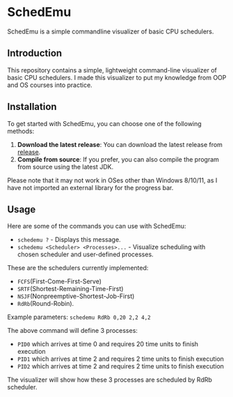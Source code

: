 # SchedEmu
SchedEmu is a simple commandline visualizer of basic CPU schedulers.

## Introduction
This repository contains a simple, lightweight command-line visualizer of basic CPU schedulers. I made this visualizer to put my knowledge from OOP and OS courses into practice.

## Installation
To get started with SchedEmu, you can choose one of the following methods:

1. **Download the latest release**: You can download the latest release from [release](https://github.com/tfchan-lab/schedemu/releases/).
2. **Compile from source**: If you prefer, you can also compile the program from source using the latest JDK.

Please note that it may not work in OSes other than Windows 8/10/11, as I have not imported an external library for the progress bar.

## Usage
Here are some of the commands you can use with SchedEmu:

- `schedemu ?` - Displays this message.
- `schedemu <Scheduler> <Processes>...` - Visualize scheduling with chosen scheduler and user-defined processes.

These are the schedulers currently implemented: 
- `FCFS`(First-Come-First-Serve)
- `SRTF`(Shortest-Remaining-Time-First)
- `NSJF`(Nonpreemptive-Shortest-Job-First)
- `RdRb`(Round-Robin).

Example parameters: `schedemu RdRb 0,20 2,2 4,2`

The above command will define 3 processes:
- `PID0` which arrives at time 0 and requires 20 time units to finish execution
- `PID1` which arrives at time 2 and requires 2 time units to finish execution
- `PID2` which arrives at time 2 and requires 2 time units to finish execution

The visualizer will show how these 3 processes are scheduled by RdRb scheduler.
